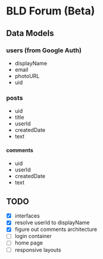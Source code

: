 # BLD Forum (Beta)

## Data Models

### users (from Google Auth)

- displayName
- email
- photoURL
- uid

### posts

- uid
- title
- userId
- createdDate
- text

#### comments

- uid
- userId
- createdDate
- text

## TODO

- [x] interfaces
- [x] resolve userId to displayName
- [x] figure out comments architecture
- [ ] login container
- [ ] home page
- [ ] responsive layouts
